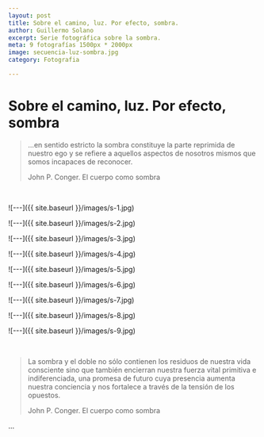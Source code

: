 ```yaml
---
layout: post
title: Sobre el camino, luz. Por efecto, sombra.
author: Guillermo Solano
excerpt: Serie fotográfica sobre la sombra.
meta: 9 fotografías 1500px * 2000px
image: secuencia-luz-sombra.jpg
category: Fotografia

---
```


# Sobre el camino, luz. Por efecto, sombra

>...en sentido estricto la sombra constituye la parte reprimida de nuestro ego y se refiere a aquellos aspectos de nosotros mismos que somos incapaces de reconocer.
>
>John P. Conger. El cuerpo como sombra


<br>


![---]({{ site.baseurl }}/images/s-1.jpg)

![---]({{ site.baseurl }}/images/s-2.jpg)

![---]({{ site.baseurl }}/images/s-3.jpg)

![---]({{ site.baseurl }}/images/s-4.jpg)

![---]({{ site.baseurl }}/images/s-5.jpg)

![---]({{ site.baseurl }}/images/s-6.jpg)

![---]({{ site.baseurl }}/images/s-7.jpg)

![---]({{ site.baseurl }}/images/s-8.jpg)

![---]({{ site.baseurl }}/images/s-9.jpg)

<br>

>La sombra y el doble no sólo contienen los residuos de nuestra vida consciente sino que también encierran nuestra fuerza vital primitiva e indiferenciada, una promesa de futuro cuya presencia aumenta nuestra conciencia y nos fortalece a través de la tensión de los opuestos.
>
>John P. Conger. El cuerpo como sombra

…
